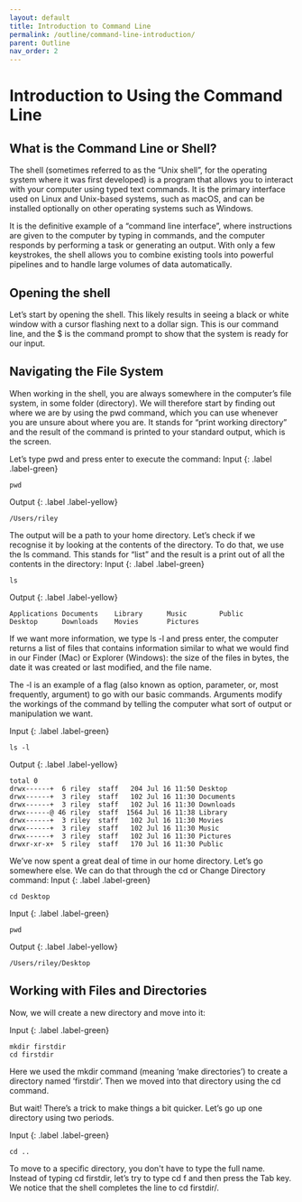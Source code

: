 ```yaml
---
layout: default
title: Introduction to Command Line
permalink: /outline/command-line-introduction/
parent: Outline
nav_order: 2
---
```


# Introduction to Using the Command Line
## What is the Command Line or Shell?

The shell (sometimes referred to as the “Unix shell”, for the operating system where it was first developed) is a program that allows you to interact with your computer using typed text commands. It is the primary interface used on Linux and Unix-based systems, such as macOS, and can be installed optionally on other operating systems such as Windows.

It is the definitive example of a “command line interface”, where instructions are given to the computer by typing in commands, and the computer responds by performing a task or generating an output. With only a few keystrokes, the shell allows you to combine existing tools into powerful pipelines and to handle large volumes of data automatically.

## Opening the shell

Let’s start by opening the shell. This likely results in seeing a black or white window with a cursor flashing next to a dollar sign. This is our command line, and the $ is the command prompt to show that the system is ready for our input.

## Navigating the File System

When working in the shell, you are always somewhere in the computer’s file system, in some folder (directory). We will therefore start by finding out where we are by using the pwd command, which you can use whenever you are unsure about where you are. It stands for “print working directory” and the result of the command is printed to your standard output, which is the screen.

Let’s type pwd and press enter to execute the command:
Input
{: .label .label-green}
~~~
pwd
~~~

Output
{: .label .label-yellow}
~~~ 
/Users/riley
~~~

The output will be a path to your home directory. Let’s check if we recognise it by looking at the contents of the directory. To do that, we use the ls command. This stands for “list” and the result is a print out of all the contents in the directory:
Input
{: .label .label-green}
~~~
ls
~~~

Output
{: .label .label-yellow}
~~~ 
Applications Documents    Library      Music        Public
Desktop      Downloads    Movies       Pictures
~~~

If we want more information, we type ls -l and press enter, the computer returns a list of files that contains information similar to what we would find in our Finder (Mac) or Explorer (Windows): the size of the files in bytes, the date it was created or last modified, and the file name.

The -l  is an example of a flag (also known as option, parameter, or, most frequently, argument) to go with our basic commands. Arguments modify the workings of the command by telling the computer what sort of output or manipulation we want.

Input
{: .label .label-green}
~~~
ls -l
~~~

Output
{: .label .label-yellow}
~~~ 
total 0
drwx------+  6 riley  staff   204 Jul 16 11:50 Desktop
drwx------+  3 riley  staff   102 Jul 16 11:30 Documents
drwx------+  3 riley  staff   102 Jul 16 11:30 Downloads
drwx------@ 46 riley  staff  1564 Jul 16 11:38 Library
drwx------+  3 riley  staff   102 Jul 16 11:30 Movies
drwx------+  3 riley  staff   102 Jul 16 11:30 Music
drwx------+  3 riley  staff   102 Jul 16 11:30 Pictures
drwxr-xr-x+  5 riley  staff   170 Jul 16 11:30 Public
~~~

We’ve now spent a great deal of time in our home directory. Let’s go somewhere else. We can do that through the cd or Change Directory command:
Input
{: .label .label-green}
~~~
cd Desktop
~~~

Input
{: .label .label-green}
~~~
pwd
~~~

Output
{: .label .label-yellow}
~~~ 
/Users/riley/Desktop
~~~

## Working with Files and Directories

Now, we will create a new directory and move into it:


Input
{: .label .label-green}
~~~
mkdir firstdir
cd firstdir
~~~

Here we used the mkdir command (meaning ‘make directories’) to create a directory named ‘firstdir’. Then we moved into that directory using the cd command.

But wait! There’s a trick to make things a bit quicker. Let’s go up one directory using two periods.

Input
{: .label .label-green}
~~~
cd ..
~~~

To move to a specific directory, you don't have to type the full name. Instead of typing cd firstdir, let’s try to type cd f and then press the Tab key. We notice that the shell completes the line to cd firstdir/.
